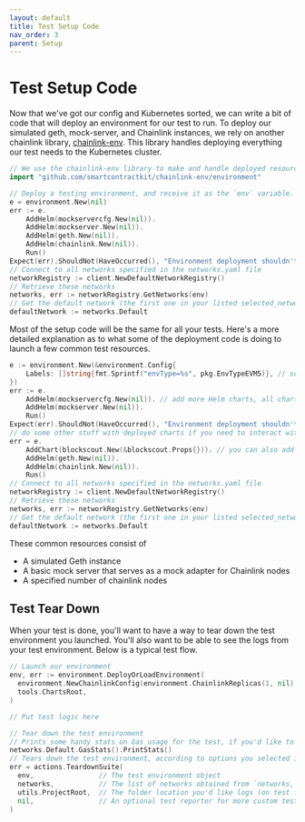 ```yaml
---
layout: default
title: Test Setup Code
nav_order: 3
parent: Setup
---
```


# Test Setup Code

Now that we've got our config and Kubernetes sorted, we can write a bit of code that will deploy an environment for our test to run. To deploy our simulated geth, mock-server, and Chainlink instances, we rely on another chainlink library, [chainlink-env](https://github.com/smartcontractkit/chainlink-env/). This library handles deploying everything our test needs to the Kubernetes cluster.

```go
// We use the chainlink-env library to make and handle deployed resources
import "github.com/smartcontractkit/chainlink-env/environment"

// Deploy a testing environment, and receive it as the `env` variable. This is used to connect to resources.
e = environment.New(nil)
err := e.
    AddHelm(mockservercfg.New(nil)).
    AddHelm(mockserver.New(nil)).
    AddHelm(geth.New(nil)).
    AddHelm(chainlink.New(nil)).
    Run()
Expect(err).ShouldNot(HaveOccurred(), "Environment deployment shouldn't fail")
// Connect to all networks specified in the networks.yaml file
networkRegistry := client.NewDefaultNetworkRegistry()
// Retrieve these networks
networks, err := networkRegistry.GetNetworks(env)
// Get the default network (the first one in your listed selected_networks)
defaultNetwork := networks.Default
```

Most of the setup code will be the same for all your tests. Here's a more detailed explanation as to what some of the deployment code is doing to launch a few common test resources.

```go
e := environment.New(&environment.Config{
    Labels: []string{fmt.Sprintf("envType=%s", pkg.EnvTypeEVM5)}, // set more additional labels
})
err := e.
    AddHelm(mockservercfg.New(nil)). // add more Helm charts, all charts got merged in a manifest and deployed with kubectl when you call Run()
    AddHelm(mockserver.New(nil)).
    Run()
Expect(err).ShouldNot(HaveOccurred(), "Environment deployment shouldn't fail")
// do some other stuff with deployed charts if you need to interact with deployed services
err = e.
    AddChart(blockscout.New(&blockscout.Props{})). // you can also add cdk8s charts if you like Go code
    AddHelm(geth.New(nil)).
    AddHelm(chainlink.New(nil)).
    Run()
// Connect to all networks specified in the networks.yaml file
networkRegistry := client.NewDefaultNetworkRegistry()
// Retrieve these networks
networks, err := networkRegistry.GetNetworks(env)
// Get the default network (the first one in your listed selected_networks)
defaultNetwork := networks.Default
```

These common resources consist of

* A simulated Geth instance
* A basic mock server that serves as a mock adapter for Chainlink nodes
* A specified number of chainlink nodes

## Test Tear Down

When your test is done, you'll want to have a way to tear down the test environment you launched. You'll also want to be able to see the logs from your test environment. Below is a typical test flow.

```go
// Launch our environment
env, err := environment.DeployOrLoadEnvironment( 
  environment.NewChainlinkConfig(environment.ChainlinkReplicas(1, nil), "chainlink-test-setup"),
  tools.ChartsRoot,
)

// Put test logic here

// Tear down the test environment
// Prints some handy stats on Gas usage for the test, if you'd like to see that info.
networks.Default.GasStats().PrintStats()
// Tears down the test environment, according to options you selected in the `framework.yaml` config file
err = actions.TeardownSuite(
  env,                // The test environment object
  networks,           // The list of networks obtained from `networks, err := networkRegistry.GetNetworks(env)`
  utils.ProjectRoot,  // The folder location you'd like logs (on test failure) to be dumped to
  nil,                // An optional test reporter for more custom test statistics (we'll get to that later)
)
```
